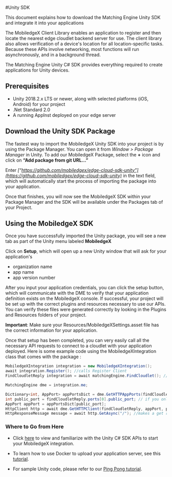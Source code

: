 #Unity SDK

This document explains how to download the Matching Engine Unity SDK and integrate it into your applications

The MobiledgeX Client Library enables an application to register and then locate the nearest edge cloudlet backend server for use. The client library also allows verification of a device's location for all location-specific tasks. Because these APIs involve networking, most functions will run asynchronously, and in a background thread.

The Matching Engine Unity C# SDK provides everything required to create applications for Unity devices.

## Prerequisites  

* Unity 2018.2.x LTS or newer, along with selected platforms (iOS, Android) for your project
* .Net Standard 2.0
* A running AppInst deployed on your edge server

## Download the Unity SDK Package  

The fastest way to import the MobiledgeX Unity SDK into your project is by using the Package Manager. You can open it from *Window > Package Manager* in Unity. To add our MobiledgeX Package, select the **+** icon and click on **“Add package from git URL…”** 

Enter *[“https://github.com/mobiledgex/edge-cloud-sdk-unity”](https://github.com/mobiledgex/edge-cloud-sdk-unity)* in the text field, which will automatically start the process of importing the package into your application. 

Once that finishes, you will now see the MobiledgeX SDK within your Package Manager and the SDK will be available under the Packages tab of your Project. 

## Using the MobiledgeX SDK

Once you have successfully imported the Unity package, you will see a new tab as part of the Unity menu labeled **MobiledgeX**

Click on **Setup**, which will open up a new Unity window that will ask for your application's
* organization name
* app name
* app version number 

After you input your application credentials, you can click the setup button, which will communicate with the DME to verify that your application definition exists on the MobiledgeX console. If successful, your project will be set up with the correct plugins and resources necessary to use our APIs. You can verify these files were generated correctly by looking in the Plugins and Resources folders of your project. 

**Important**: Make sure your Resources/MobiledgeXSettings.asset file has the correct information for your application. 

Once that setup has been completed, you can very easily call all the necessary API requests to connect to a cloudlet with your application deployed. Here is some example code using the MobiledgeXIntegration class that comes with the package : 

```csharp
MobiledgeXIntegration integration = new MobiledgeXIntegration();
await integration.Register(); //calls Register Client
FindCloudletReply integration = await matchingEngine.FindCloudlet(); //calls Find Cloudlet

MatchingEngine dme = integration.me;

Dictionary<int, AppPort> appPortsDict = dme.GetHTTPAppPorts(findCloudletReply);
int public_port = findCloudletReply.ports[0].public_port; // if you only have one port
AppPort appPort = appPortsDict[public_port];
HttpClient http = await dme.GetHTTPClient(findCloudletReply, appPort, public_port, 5000);
HttpResponseMessage message = await http.GetAsync("/"); //makes a get request
```

### Where to Go from Here  
* Click [here](https://swagger.mobiledgex.net/client-test/#section/MobiledgeX-Library/Unity) to view and familiarize with the Unity C# SDK APIs to start your MobiledgeX integration.

* To learn how to use Docker to upload your application server, see this [tutorial](https://developers.mobiledgex.com/guides-and-tutorials/hello-world).

* For sample Unity code, please refer to our [Ping Pong tutorial](https://developers.mobiledgex.com/guides-and-tutorials/how-to-workshop-adding-mobiledgex-matchingengine-sdk-to-unity-ping-pong-demo-app).

